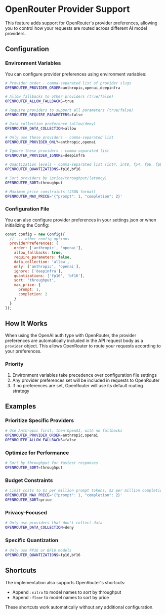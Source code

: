 # OpenRouter Provider Support

This feature adds support for OpenRouter's provider preferences, allowing you to control how your requests are routed across different AI model providers.

## Configuration

### Environment Variables

You can configure provider preferences using environment variables:

```bash
# Provider order - comma-separated list of provider slugs
OPENROUTER_PROVIDER_ORDER=anthropic,openai,deepinfra

# Allow fallbacks to other providers (true/false)
OPENROUTER_ALLOW_FALLBACKS=true

# Require providers to support all parameters (true/false)
OPENROUTER_REQUIRE_PARAMETERS=false

# Data collection preference (allow/deny)
OPENROUTER_DATA_COLLECTION=allow

# Only use these providers - comma-separated list
OPENROUTER_PROVIDER_ONLY=anthropic,openai

# Ignore these providers - comma-separated list
OPENROUTER_PROVIDER_IGNORE=deepinfra

# Quantization levels - comma-separated list (int4, int8, fp4, fp6, fp8, fp16, bf16, fp32)
OPENROUTER_QUANTIZATIONS=fp16,bf16

# Sort providers by (price/throughput/latency)
OPENROUTER_SORT=throughput

# Maximum price constraints (JSON format)
OPENROUTER_MAX_PRICE='{"prompt": 1, "completion": 2}'
```

### Configuration File

You can also configure provider preferences in your settings.json or when initializing the Config:

```javascript
const config = new Config({
  // ... other config options
  providerPreferences: {
    order: ['anthropic', 'openai'],
    allow_fallbacks: true,
    require_parameters: false,
    data_collection: 'allow',
    only: ['anthropic', 'openai'],
    ignore: ['deepinfra'],
    quantizations: ['fp16', 'bf16'],
    sort: 'throughput',
    max_price: {
      prompt: 1,
      completion: 2
    }
  }
});
```

## How It Works

When using the OpenAI auth type with OpenRouter, the provider preferences are automatically included in the API request body as a `provider` object. This allows OpenRouter to route your requests according to your preferences.

### Priority

1. Environment variables take precedence over configuration file settings
2. Any provider preferences set will be included in requests to OpenRouter
3. If no preferences are set, OpenRouter will use its default routing strategy

## Examples

### Prioritize Specific Providers

```bash
# Use Anthropic first, then OpenAI, with no fallbacks
OPENROUTER_PROVIDER_ORDER=anthropic,openai
OPENROUTER_ALLOW_FALLBACKS=false
```

### Optimize for Performance

```bash
# Sort by throughput for fastest responses
OPENROUTER_SORT=throughput
```

### Budget Constraints

```bash
# Limit costs to $1 per million prompt tokens, $2 per million completion tokens
OPENROUTER_MAX_PRICE='{"prompt": 1, "completion": 2}'
OPENROUTER_SORT=price
```

### Privacy-Focused

```bash
# Only use providers that don't collect data
OPENROUTER_DATA_COLLECTION=deny
```

### Specific Quantization

```bash
# Only use FP16 or BF16 models
OPENROUTER_QUANTIZATIONS=fp16,bf16
```

## Shortcuts

The implementation also supports OpenRouter's shortcuts:

- Append `:nitro` to model names to sort by throughput
- Append `:floor` to model names to sort by price

These shortcuts work automatically without any additional configuration.